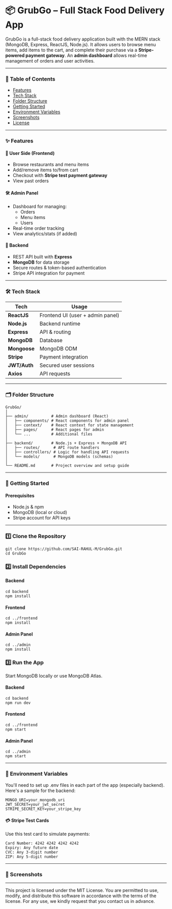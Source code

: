 # 📦 GrubGo – Full Stack Food Delivery App

GrubGo is a full-stack food delivery application built with the MERN stack (MongoDB, Express, ReactJS, Node.js). It allows users to browse menu items, add items to the cart, and complete their purchase via a **Stripe-powered payment gateway**. An **admin dashboard** allows real-time management of orders and user activities.

---

### 🧭 Table of Contents

- [Features](#-features)
- [Tech Stack](#-tech-stack)
- [Folder Structure](#-folder-structure)
- [Getting Started](#-getting-started)
- [Environment Variables](#-environment-variables)
- [Screenshots](#-screenshots)
- [License](#-license)

---

### ✨ Features

#### 👤 User Side (Frontend)
- Browse restaurants and menu items
- Add/remove items to/from cart
- Checkout with **Stripe test payment gateway**
- View past orders

#### 🛠️ Admin Panel
- Dashboard for managing:
  - Orders
  - Menu items
  - Users
- Real-time order tracking
- View analytics/stats (if added)

#### 🔗 Backend
- REST API built with **Express**
- **MongoDB** for data storage
- Secure routes & token-based authentication
- Stripe API integration for payment

---

### 🛠️ Tech Stack

| Tech        | Usage                             |
|-------------|-----------------------------------|
| **ReactJS** | Frontend UI (user + admin panel)  |
| **Node.js** | Backend runtime                   |
| **Express** | API & routing                     |
| **MongoDB** | Database                          |
| **Mongoose** | MongoDB ODM                      |
| **Stripe** | Payment integration               |
| **JWT/Auth** | Secured user sessions             |
| **Axios** | API requests                      |

---

### 🗂 Folder Structure

```
GrubGo/
│
├── admin/          # Admin dashboard (React)
│   ├── components/ # React components for admin panel
│   ├── context/    # React context for state management
│   ├── pages/      # React pages for admin
│   └── ...         # Additional files
│
├── backend/        # Node.js + Express + MongoDB API
│   ├── routes/      # API route handlers
│   ├── controllers/ # Logic for handling API requests
│   └── models/      # MongoDB models (schemas)
│
└── README.md       # Project overview and setup guide

```

---

### 🚀 Getting Started

#### Prerequisites
- Node.js & npm
- MongoDB (local or cloud)
- Stripe account for API keys

---

### 1️⃣ Clone the Repository

```
git clone https://github.com/SAI-RAHUL-M/GrubGo.git
cd GrubGo
```

### 2️⃣ Install Dependencies

#### Backend

```
cd backend
npm install
```

#### Frontend
```
cd ../frontend
npm install
```

#### Admin Panel
```
cd ../admin
npm install
```

### 3️⃣ Run the App
Start MongoDB locally or use MongoDB Atlas.

#### Backend
```
cd backend
npm run dev
```

#### Frontend
```
cd ../frontend
npm start
```

#### Admin Panel
```
cd ../admin
npm start
```
---

### 🔐 Environment Variables
You'll need to set up .env files in each part of the app (especially backend). Here's a sample for the backend:
```
MONGO_URI=your_mongodb_uri
JWT_SECRET=your_jwt_secret
STRIPE_SECRET_KEY=your_stripe_key
```

#### 💳 Stripe Test Cards
Use this test card to simulate payments:
```
Card Number: 4242 4242 4242 4242
Expiry: Any future date
CVC: Any 3-digit number
ZIP: Any 5-digit number
```
---

### 📸 Screenshots

---

This project is licensed under the MIT License.
You are permitted to use, modify, and distribute this software in accordance with the terms of the license.
For any use, we kindly request that you contact us in advance.
